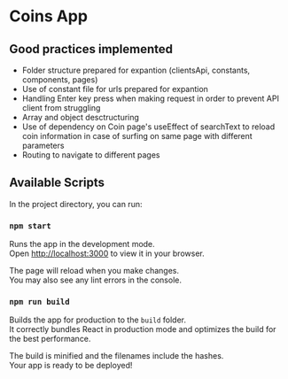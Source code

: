 # Coins App


## Good practices implemented
- Folder structure prepared for expantion (clientsApi, constants, components, pages)
- Use of constant file for urls prepared for expantion
- Handling Enter key press when making request in order to prevent API client from struggling
- Array and object desctructuring 
- Use of dependency on Coin page's useEffect of searchText to reload coin information in case of surfing on same page with different parameters
- Routing to navigate to different pages


## Available Scripts

In the project directory, you can run:

### `npm start`

Runs the app in the development mode.\
Open [http://localhost:3000](http://localhost:3000) to view it in your browser.

The page will reload when you make changes.\
You may also see any lint errors in the console.

### `npm run build`

Builds the app for production to the `build` folder.\
It correctly bundles React in production mode and optimizes the build for the best performance.

The build is minified and the filenames include the hashes.\
Your app is ready to be deployed!

